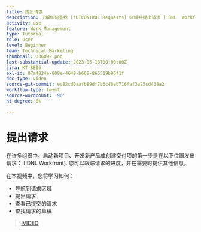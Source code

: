 ```yaml
---
title: 提出请求
description: 了解如何查找 [!UICONTROL Requests] 区域并提出请求 [!DNL  Workfront]. 然后，了解如何查看提交的请求和草稿请求。
activity: use
feature: Work Management
type: Tutorial
role: User
level: Beginner
team: Technical Marketing
thumbnail: 336092.png
last-substantial-update: 2023-05-18T00:00:00Z
jira: KT-8806
exl-id: 07a4824e-809e-4649-b669-865519b95f1f
doc-type: video
source-git-commit: ec82cd0aafb89df7b3c46eb716faf3a25cd438a2
workflow-type: tm+mt
source-wordcount: '90'
ht-degree: 0%

---
```


# 提出请求

在许多组织中，启动新项目、开发新产品或创建交付项的第一步是在以下位置发出请求： [!DNL Workfront]. 您可以跟踪请求的进度，并在需要时提供其他信息。

在本视频中，您将学习如何：

* 导航到请求区域
* 提出请求
* 查看已提交的请求
* 查找请求的草稿

>[!VIDEO](https://video.tv.adobe.com/v/336092/?quality=12&learn=on)
